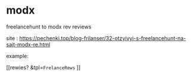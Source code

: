 # modx
freelancehunt to modx rev reviews

site : https://pechenki.top/blog-frilanser/32-otzyivyi-s-freelancehunt-na-sajt-modx-re.html

example:

[[rewies?
     &tpl=`FrelanceRews`
  ]]
